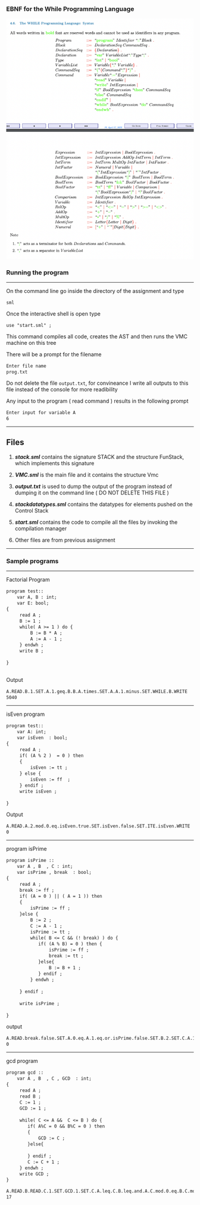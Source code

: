 ### EBNF for the While Programming Language

![EBNF](./EBNF.png)

### Running the program
---
On the command line go inside the directory of the assignment and type 
```
sml
```

Once the interactive shell is open type 

```
use "start.sml" ; 
```

This command compiles all code, creates the AST and then runs the VMC machine on this tree 

There will be a prompt for the filename 

```
Enter file name 
prog.txt
```

Do not delete the file ```output.txt```, for convineance I write all outputs to this file instead of the console for more readibility 

Any input to the program ( read command ) results in the following prompt 

```
Enter input for variable A
6
```

---

Files
---
1. ***stack.sml*** contains the signature STACK and the structure FunStack, which implements this signature 

2. ***VMC.sml*** is the main file and it contains the structure Vmc 

3. ***output.txt*** is used to dump the output of the program instead of dumping it on the command line ( DO NOT DELETE THIS FILE )

4. ***stackdatatypes.sml*** contains the datatypes for elements pushed on the Control Stack 

5. ***start.sml*** contains the code to compile all the files by invoking the compilation manager

6. Other files are from previous assignment 

---

### Sample programs 

--- 

Factorial Program 
```
program test::
    var A, B : int;
    var E: bool;
{
     read A ;
     B := 1 ;  
     while( A >= 1 ) do {
         B := B * A ; 
         A := A - 1 ; 
     } endwh ; 
     write B ; 

}
 
```

Output 

```
A.READ.B.1.SET.A.1.geq.B.B.A.times.SET.A.A.1.minus.SET.WHILE.B.WRITE
5040
```

---

isEven  program 

```
program test::
    var A: int;
    var isEven  : bool;
{
     read A ;
     if( (A % 2 )  = 0 ) then 
     {
         isEven := tt ; 
     } else {
         isEven := ff  ; 
     } endif ; 
     write isEven ; 

}
```
Output 
```
A.READ.A.2.mod.0.eq.isEven.true.SET.isEven.false.SET.ITE.isEven.WRITE
0
```

---

program isPrime 

```
program isPrime ::
    var A , B  , C : int;
    var isPrime , break  : bool;
{
     read A ;
     break := ff ; 
     if( (A = 0 ) || ( A = 1 )) then 
     {
         isPrime := ff ; 
     }else {
         B := 2 ; 
         C := A - 1 ; 
         isPrime := tt ; 
         while( B <= C && (! break) ) do {
            if( (A % B) = 0 ) then {
                isPrime := ff ; 
                break := tt ; 
            }else{
                B := B + 1 ; 
            } endif ; 
         } endwh ; 

     } endif ;

     write isPrime ;  

}
```

output
```
A.READ.break.false.SET.A.0.eq.A.1.eq.or.isPrime.false.SET.B.2.SET.C.A.1.minus.SET.isPrime.true.SET.B.C.leq.break.not.and.A.B.mod.0.eq.isPrime.false.SET.break.true.SET.B.B.1.plus.SET.ITE.WHILE.ITE.isPrime.WRITE
0
```

--- 

gcd program 

```
program gcd ::
    var A , B  , C , GCD  : int;
{
     read A ;
     read B ; 
     C := 1 ; 
     GCD := 1 ; 

     while( C <= A &&  C <= B ) do {
        if( A%C = 0 && B%C = 0 ) then 
        {
            GCD := C ; 
        }else{

        } endif ; 
        C := C + 1 ; 
     } endwh ; 
     write GCD ; 
}
```

```
A.READ.B.READ.C.1.SET.GCD.1.SET.C.A.leq.C.B.leq.and.A.C.mod.0.eq.B.C.mod.0.eq.and.GCD.C.SET..ITE.C.C.1.plus.SET.WHILE.GCD.WRITE
17
```
